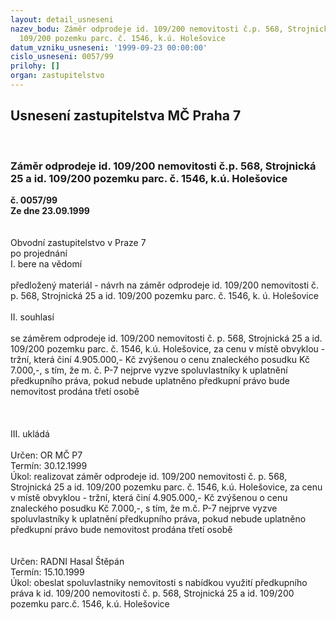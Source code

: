 ```yaml
---
layout: detail_usneseni
nazev_bodu: Záměr odprodeje id. 109/200 nemovitosti č.p. 568, Strojnická 25 a id.
  109/200 pozemku parc. č. 1546, k.ú. Holešovice
datum_vzniku_usneseni: '1999-09-23 00:00:00'
cislo_usneseni: 0057/99
prilohy: []
organ: zastupitelstvo
---
```

<div id="ucUsn_pList" class="usn">
	<span><h2>Usnesení zastupitelstva MČ Praha 7 </h2>
<br></span><div class="standBody">
<span><h3>Záměr odprodeje id. 109/200 nemovitosti č.p. 568, Strojnická 25 a id. 109/200 pozemku parc. č. 1546, k.ú. Holešovice</h3></span><div class="center">
		<strong>č. 0057/99</strong><br>
	</div>
<div class="center">
		<strong>Ze dne 23.09.1999</strong><br><br>
	</div>
<br>Obvodní zastupitelstvo v Praze 7<br>po projednání<br>I.	bere na vědomí<br><br> předložený materiál - návrh na záměr odprodeje id. 109/200 nemovitosti č. p. 568, Strojnická 25 a id. 109/200 pozemku parc. č. 1546, k. ú. Holešovice <br><br>II.	souhlasí <br><br>se záměrem odprodeje id. 109/200 nemovitosti č. p. 568, Strojnická 25 a id. 109/200 pozemku parc. č. 1546, k.ú. Holešovice, za cenu v místě obvyklou - tržní, která činí 4.905.000,- Kč zvýšenou o cenu znaleckého posudku Kč 7.000,-, s tím, že m. č. P-7 nejprve vyzve spoluvlastníky k uplatnění předkupního práva, pokud nebude uplatněno předkupní právo bude nemovitost prodána třetí osobě<br><br><br><br>III.	ukládá <br><br> Určen:	     	OR MČ P7<br>Termín: 30.12.1999<br>Úkol:	realizovat záměr odprodeje id. 109/200 nemovitosti č. p. 568, Strojnická 25 a id. 109/200  pozemku parc. č. 1546, k.ú. Holešovice, za cenu v místě obvyklou - tržní, která činí 4.905.000,- Kč zvýšenou o cenu znaleckého posudku Kč 7.000,-, s tím, že m.č. P-7 nejprve vyzve spoluvlastníky k uplatnění předkupního práva, pokud nebude uplatněno předkupní právo bude nemovitost prodána třetí osobě<br><br><br> Určen:	     	RADNI Hasal Štěpán<br>Termín: 15.10.1999<br>Úkol:	obeslat spoluvlastniky nemovitosti s nabídkou využití předkupního práva k id. 109/200  nemovitosti č. p. 568, Strojnická 25 a  id. 109/200  pozemku parc.č. 1546, k.ú. Holešovice <br>
</div>
</div>
